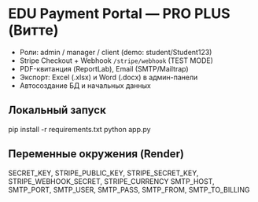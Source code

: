 
# EDU Payment Portal — PRO PLUS (Витте)
- Роли: admin / manager / client (demo: student/Student123)
- Stripe Checkout + Webhook `/stripe/webhook` (TEST MODE)
- PDF-квитанция (ReportLab), Email (SMTP/Mailtrap)
- Экспорт: Excel (.xlsx) и Word (.docx) в админ-панели
- Автосоздание БД и начальных данных

## Локальный запуск
pip install -r requirements.txt
python app.py

## Переменные окружения (Render)
SECRET_KEY, STRIPE_PUBLIC_KEY, STRIPE_SECRET_KEY, STRIPE_WEBHOOK_SECRET, STRIPE_CURRENCY
SMTP_HOST, SMTP_PORT, SMTP_USER, SMTP_PASS, SMTP_FROM, SMTP_TO_BILLING
